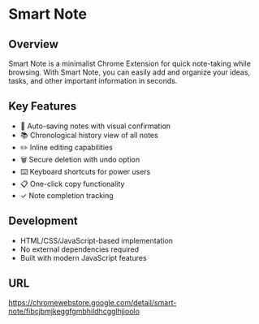 # Smart Note

## Overview
Smart Note is a minimalist Chrome Extension for quick note-taking while browsing. With Smart Note, you can easily add and organize your ideas, tasks, and other important information in seconds.

## Key Features
- 📝 Auto-saving notes with visual confirmation
- 📚 Chronological history view of all notes
- ✏️ Inline editing capabilities
- 🗑️ Secure deletion with undo option
- ⌨️ Keyboard shortcuts for power users
- 📋 One-click copy functionality
- ✓ Note completion tracking

## Development
- HTML/CSS/JavaScript-based implementation
- No external dependencies required
- Built with modern JavaScript features

## URL
https://chromewebstore.google.com/detail/smart-note/fibcjbmjkeggfgmbhildhcgglhjioolo

